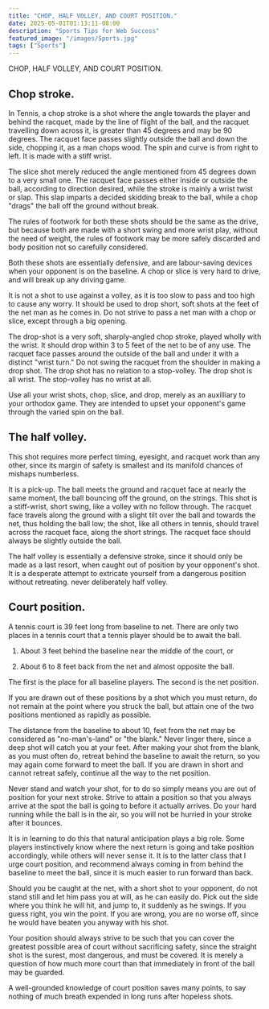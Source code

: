 ```yaml
---
title: "CHOP, HALF VOLLEY, AND COURT POSITION."
date: 2025-05-01T01:13:11-08:00
description: "Sports Tips for Web Success"
featured_image: "/images/Sports.jpg"
tags: ["Sports"]
---
```


CHOP, HALF VOLLEY, AND COURT POSITION. 

Chop stroke.
------------       

In Tennis, a chop stroke is a shot where the angle towards the player and behind the racquet, made by the line of flight of the ball, and the racquet travelling down across it, is greater than 45 degrees and may be 90 degrees. The racquet face passes slightly outside the ball and down the side, chopping it, as a man chops wood. The spin and curve is from right to left. It is made with a stiff wrist.  

The slice shot merely reduced the angle mentioned from 45 degrees down to a very small one. The racquet face passes either inside or outside the ball, according to direction desired, while the stroke is mainly a wrist twist or slap. This slap imparts a decided skidding break to the ball, while a chop "drags" the ball off the ground without break.  

The rules of footwork for both these shots should be the same as the drive, but because both are made with a short swing and more wrist play, without the need of weight, the rules of footwork may be more safely discarded and body position not so carefully considered. 

Both these shots are essentially defensive, and are labour-saving devices when your opponent is on the baseline. A chop or slice is very hard to drive, and will break up any driving game. 

It is not a shot to use against a volley, as it is too slow to pass and too high to cause any worry. It should be used to drop short, soft shots at the feet of the net man as he comes in. Do not strive to pass a net man with a chop or slice, except through a big opening. 

The drop-shot is a very soft, sharply-angled chop stroke, played wholly with the wrist. It should drop within 3 to 5 feet of the net to be of any use. The racquet face passes around the outside of the ball and under it with a distinct "wrist turn." Do not swing the racquet from the shoulder in making a drop shot. The drop shot has no relation to a stop-volley. The drop shot is all wrist. The stop-volley has no wrist at all. 

Use all your wrist shots, chop, slice, and drop, merely as an auxilliary to your orthodox game. They are intended to upset your opponent's game through the varied spin on the ball. 

The half volley.
----------------         

This shot requires more perfect timing, eyesight, and racquet work than any other, since its margin of safety is smallest and its manifold chances of mishaps numberless. 

It is a pick-up. The ball meets the ground and racquet face at nearly the same moment, the ball bouncing off the ground, on the strings. This shot is a stiff-wrist, short swing, like a volley with no follow through. The racquet face travels along the ground with a slight tilt over the ball and towards the net, thus holding the ball low; the shot, like all others in tennis, should travel across the racquet face, along the short strings. The racquet face should always be slightly outside the ball. 

The half volley is essentially a defensive stroke, since it should only be made as a last resort, when caught out of position by your opponent's shot. It is a desperate attempt to extricate yourself from a dangerous position without retreating. never deliberately half volley. 

Court position.
--------------- 

A tennis court is 39 feet long from baseline to net. There are only two places in a tennis court that a tennis player should be to await the ball. 

1. About 3 feet behind the baseline near the middle of the court, or 

2. About 6 to 8 feet back from the net and almost opposite the ball. 

The first is the place for all baseline players. The second is the net position. 

If you are drawn out of these positions by a shot which you must return, do not remain at the point where you struck the ball, but attain one of the two positions mentioned as rapidly as possible. 

The distance from the baseline to about 10, feet from the net may be considered as "no-man's-land" or "the blank." Never linger there, since a deep shot will catch you at your feet. After making your shot from the blank, as you must often do, retreat behind the baseline to await the return, so you may again come forward to meet the ball. If you are drawn in short and cannot retreat safely, continue all the way to the net position. 

Never stand and watch your shot, for to do so simply means you are out of position for your next stroke. Strive to attain a position so that you always arrive at the spot the ball is going to before it actually arrives. Do your hard running while the ball is in the air, so you will not be hurried in your stroke after it bounces. 

It is in learning to do this that natural anticipation plays a big role. Some players instinctively know where the next return is going and take position accordingly, while others will never sense it. It is to the latter class that I urge court position, and recommend always coming in from behind the baseline to meet the ball, since it is much easier to run forward than back. 

Should you be caught at the net, with a short shot to your opponent, do not stand still and let him pass you at will, as he can easily do. Pick out the side where you think he will hit, and jump to, it suddenly as he swings. If you guess right, you win the point. If you are wrong, you are no worse off, since he would have beaten you anyway with his shot. 

Your position should always strive to be such that you can cover the greatest possible area of court without sacrificing safety, since the straight shot is the surest, most dangerous, and must be covered. It is merely a question of how much more court than that immediately in front of the ball may be guarded. 

A well-grounded knowledge of court position saves many points, to say nothing of much breath expended in long runs after hopeless shots. 


